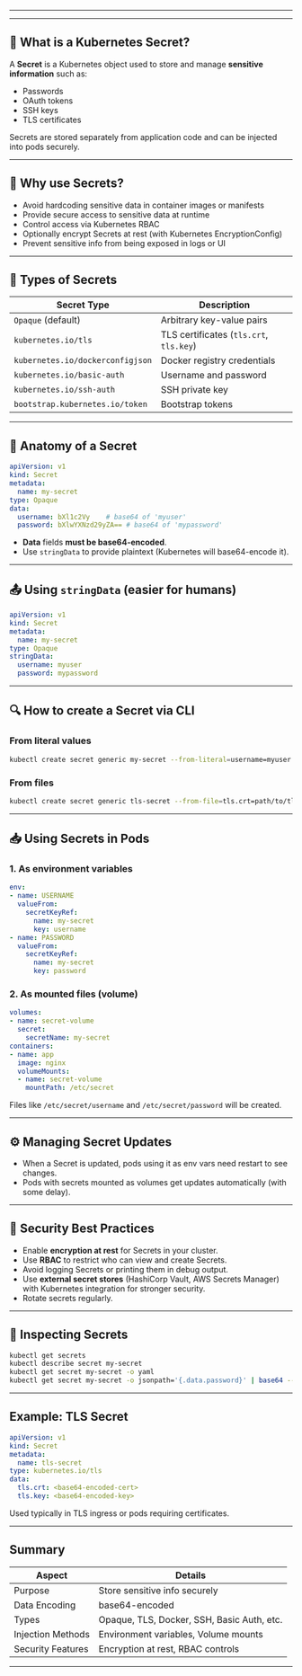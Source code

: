 ___________________________________________________________________________________________________________________________

---

## 🔐 What is a Kubernetes Secret?

A **Secret** is a Kubernetes object used to store and manage **sensitive information** such as:

* Passwords
* OAuth tokens
* SSH keys
* TLS certificates

Secrets are stored separately from application code and can be injected into pods securely.

---

## 🧠 Why use Secrets?

* Avoid hardcoding sensitive data in container images or manifests
* Provide secure access to sensitive data at runtime
* Control access via Kubernetes RBAC
* Optionally encrypt Secrets at rest (with Kubernetes EncryptionConfig)
* Prevent sensitive info from being exposed in logs or UI

---

## 🧾 Types of Secrets

| Secret Type                      | Description                             |
| -------------------------------- | --------------------------------------- |
| `Opaque` (default)               | Arbitrary key-value pairs               |
| `kubernetes.io/tls`              | TLS certificates (`tls.crt`, `tls.key`) |
| `kubernetes.io/dockerconfigjson` | Docker registry credentials             |
| `kubernetes.io/basic-auth`       | Username and password                   |
| `kubernetes.io/ssh-auth`         | SSH private key                         |
| `bootstrap.kubernetes.io/token`  | Bootstrap tokens                        |

---

## 🔑 Anatomy of a Secret

```yaml
apiVersion: v1
kind: Secret
metadata:
  name: my-secret
type: Opaque
data:
  username: bXl1c2Vy    # base64 of 'myuser'
  password: bXlwYXNzd29yZA== # base64 of 'mypassword'
```

* **Data** fields **must be base64-encoded**.
* Use `stringData` to provide plaintext (Kubernetes will base64-encode it).

---

## 📤 Using `stringData` (easier for humans)

```yaml
apiVersion: v1
kind: Secret
metadata:
  name: my-secret
type: Opaque
stringData:
  username: myuser
  password: mypassword
```

---

## 🔍 How to create a Secret via CLI

### From literal values

```bash
kubectl create secret generic my-secret --from-literal=username=myuser --from-literal=password=mypassword
```

### From files

```bash
kubectl create secret generic tls-secret --from-file=tls.crt=path/to/tls.crt --from-file=tls.key=path/to/tls.key
```

---

## 📥 Using Secrets in Pods

### 1. As environment variables

```yaml
env:
- name: USERNAME
  valueFrom:
    secretKeyRef:
      name: my-secret
      key: username
- name: PASSWORD
  valueFrom:
    secretKeyRef:
      name: my-secret
      key: password
```

### 2. As mounted files (volume)

```yaml
volumes:
- name: secret-volume
  secret:
    secretName: my-secret
containers:
- name: app
  image: nginx
  volumeMounts:
  - name: secret-volume
    mountPath: /etc/secret
```

Files like `/etc/secret/username` and `/etc/secret/password` will be created.

---

## ⚙️ Managing Secret Updates

* When a Secret is updated, pods using it as env vars need restart to see changes.
* Pods with secrets mounted as volumes get updates automatically (with some delay).

---

## 🔐 Security Best Practices

* Enable **encryption at rest** for Secrets in your cluster.
* Use **RBAC** to restrict who can view and create Secrets.
* Avoid logging Secrets or printing them in debug output.
* Use **external secret stores** (HashiCorp Vault, AWS Secrets Manager) with Kubernetes integration for stronger security.
* Rotate secrets regularly.

---

## 🧪 Inspecting Secrets

```bash
kubectl get secrets
kubectl describe secret my-secret
kubectl get secret my-secret -o yaml
kubectl get secret my-secret -o jsonpath='{.data.password}' | base64 --decode
```

---

## Example: TLS Secret

```yaml
apiVersion: v1
kind: Secret
metadata:
  name: tls-secret
type: kubernetes.io/tls
data:
  tls.crt: <base64-encoded-cert>
  tls.key: <base64-encoded-key>
```

Used typically in TLS ingress or pods requiring certificates.

---

## Summary

| Aspect            | Details                                    |
| ----------------- | ------------------------------------------ |
| Purpose           | Store sensitive info securely              |
| Data Encoding     | base64-encoded                             |
| Types             | Opaque, TLS, Docker, SSH, Basic Auth, etc. |
| Injection Methods | Environment variables, Volume mounts       |
| Security Features | Encryption at rest, RBAC controls          |

---
